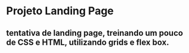 # Projeto Landing Page
## tentativa de landing page, treinando um pouco de CSS e HTML, utilizando grids e flex box.